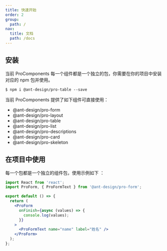 ```yaml
---
title: 快速开始
order: 2
group:
  path: /
nav:
  title: 文档
  path: /docs
---
```


## 安装

当前 ProComponents 每一个组件都是一个独立的包，你需要在你的项目中安装对应的 npm 包并使用。

```shell
$ npm i @ant-design/pro-table --save
```

当前 ProComponents 提供了如下组件可直接使用：

- @ant-design/pro-form
- @ant-design/pro-layout
- @ant-design/pro-table
- @ant-design/pro-list
- @ant-design/pro-descriptions
- @ant-design/pro-card
- @ant-design/pro-skeleton

## 在项目中使用

每一个包都是一个独立的组件包，使用示例如下 ：

```jsx
import React from 'react';
import ProForm, { ProFormText } from '@ant-design/pro-form';

export default () => {
  return (
    <ProForm
      onFinish={async (values) => {
        console.log(values);
      }}
    >
      <ProFormText name="name" label="姓名" />
    </ProForm>
  );
};
```
